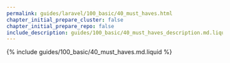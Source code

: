 ```yaml
---
permalink: guides/laravel/100_basic/40_must_haves.html
chapter_initial_prepare_cluster: false
chapter_initial_prepare_repo: false
include_description: guides/100_basic/40_must_haves_description.md.liquid
---
```


{% include guides/100_basic/40_must_haves.md.liquid %}
